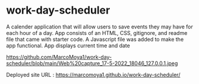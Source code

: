 # work-day-scheduler
A calender application that will allow users to save events they may have for each hour of a day.
App consists of an HTML, CSS, gitignore, and readme file that came with starter code.
A Javascript file was added to make the app functional.
App displays current time and date 


https://github.com/MarcoMoya1/work-day-scheduler/blob/main/Web%20capture_17-5-2022_18046_127.0.0.1.jpeg

Deployed site URL : https://marcomoya1.github.io/work-day-scheduler/
